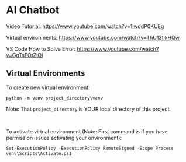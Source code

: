 # AI Chatbot

Video Tutorial: https://www.youtube.com/watch?v=1lwddP0KUEg

Virtual environments: https://www.youtube.com/watch?v=ThU13tikHQw

VS Code How to Solve Error: https://www.youtube.com/watch?v=GqTsFOtZiQI

## Virtual Environments
To create new virtual environment:
```
python -m venv project_directory\venv
```
Note: That `project_directory` is YOUR local directory of this project.

<br/>

To activate virtual environment (Note: First command is if you have permission issues activating your environment): 

```
Set-ExecutionPolicy -ExecutionPolicy RemoteSigned -Scope Process
venv\Scripts\Activate.ps1
```